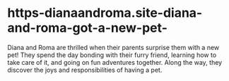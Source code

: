# https-dianaandroma.site-diana-and-roma-got-a-new-pet-
Diana and Roma are thrilled when their parents surprise them with a new pet! They spend the day bonding with their furry friend, learning how to take care of it, and going on fun adventures together. Along the way, they discover the joys and responsibilities of having a pet.
